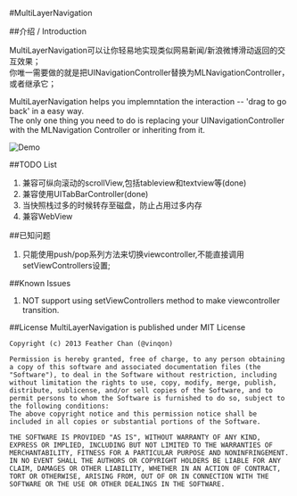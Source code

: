 #MultiLayerNavigation

##介绍 / Introduction

MultiLayerNavigation可以让你轻易地实现类似网易新闻/新浪微博滑动返回的交互效果；  
你唯一需要做的就是把UINavigationController替换为MLNavigationController，或者继承它；  

MultiLayerNavigation helps you implemntation the interaction -- 'drag to go back' in a easy way.  
The only one thing you need to do is replacing your UINavigationController with the MLNavigation Controller or inheriting from it.   

![Demo](http://code4app.qiniudn.com/photo/516ce1f76803fa5034000001_12.png)


##TODO List

1.	兼容可纵向滚动的scrollView,包括tableview和textview等(done)
2.	兼容使用UITabBarController(done)
3.	当快照栈过多的时候转存至磁盘，防止占用过多内存
4.	兼容WebView


##已知问题
1. 只能使用push/pop系列方法来切换viewcontroller,不能直接调用setViewControllers设置;

##Known Issues
1. NOT support using setViewControllers method to make viewcontroller transition.



##License
MultiLayerNavigation is published under MIT License

	Copyright (c) 2013 Feather Chan (@vinqon)

	Permission is hereby granted, free of charge, to any person obtaining a copy of this software and associated documentation files (the "Software"), to deal in the Software without restriction, including without limitation the rights to use, copy, modify, merge, publish, distribute, sublicense, and/or sell copies of the Software, and to permit persons to whom the Software is furnished to do so, subject to the following conditions:
	The above copyright notice and this permission notice shall be included in all copies or substantial portions of the Software.

	THE SOFTWARE IS PROVIDED "AS IS", WITHOUT WARRANTY OF ANY KIND, EXPRESS OR IMPLIED, INCLUDING BUT NOT LIMITED TO THE WARRANTIES OF MERCHANTABILITY, FITNESS FOR A PARTICULAR PURPOSE AND NONINFRINGEMENT. IN NO EVENT SHALL THE AUTHORS OR COPYRIGHT HOLDERS BE LIABLE FOR ANY CLAIM, DAMAGES OR OTHER LIABILITY, WHETHER IN AN ACTION OF CONTRACT, TORT OR OTHERWISE, ARISING FROM, OUT OF OR IN CONNECTION WITH THE SOFTWARE OR THE USE OR OTHER DEALINGS IN THE SOFTWARE.
